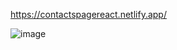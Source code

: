 https://contactspagereact.netlify.app/

![image](https://i.postimg.cc/TY7mgQLT/Screenshot-2023-01-15-144726.png)
